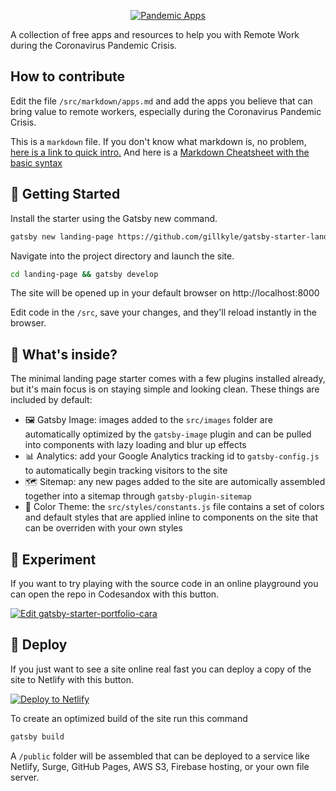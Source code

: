 <p align="center">
  <a href="http://bpaulino.com/pandemic-apps">
    <img alt="Pandemic Apps" 
    src="https://repository-images.githubusercontent.com/247661661/801d7b00-67a2-11ea-9300-59bf001d8dff" />
  </a>
</p>

A collection of free apps and resources to help you with Remote Work during the Coronavirus Pandemic Crisis.

## How to contribute

Edit the file `/src/markdown/apps.md` and add the apps you believe that can bring value to remote workers, especially during the Coronavirus Pandemic Crisis.

This is a `markdown` file. If you don't know what markdown is, no problem, [here is a link to quick intro.](https://en.wikipedia.org/wiki/Markdown) And here is a [Markdown Cheatsheet with the basic syntax](https://github.com/adam-p/markdown-here/wiki/Markdown-Cheatsheet)

## 🚀 Getting Started

Install the starter using the Gatsby new command.

```bash
gatsby new landing-page https://github.com/gillkyle/gatsby-starter-landing-page.git
```

Navigate into the project directory and launch the site.

```bash
cd landing-page && gatsby develop
```

The site will be opened up in your default browser on http://localhost:8000

Edit code in the `/src`, save your changes, and they'll reload instantly in the browser.

## 🧐 What's inside?

The minimal landing page starter comes with a few plugins installed already, but it's main focus is on staying simple and looking clean. These things are included by default:

- 🖼 Gatsby Image: images added to the `src/images` folder are automatically optimized by the `gatsby-image` plugin and can be pulled into components with lazy loading and blur up effects
- 📊 Analytics: add your Google Analytics tracking id to `gatsby-config.js` to automatically begin tracking visitors to the site
- 🗺 Sitemap: any new pages added to the site are automically assembled together into a sitemap through `gatsby-plugin-sitemap`
- 🎨 Color Theme: the `src/styles/constants.js` file contains a set of colors and default styles that are applied inline to components on the site that can be overriden with your own styles

## 🧪 Experiment

If you want to try playing with the source code in an online playground you can open the repo in Codesandox with this button.

[![Edit gatsby-starter-portfolio-cara](https://codesandbox.io/static/img/play-codesandbox.svg)](https://codesandbox.io/s/github/gillkyle/gatsby-starter-landing-page/tree/master/)

## 💫 Deploy

If you just want to see a site online real fast you can deploy a copy of the site to Netlify with this button.

[![Deploy to Netlify](https://www.netlify.com/img/deploy/button.svg)](https://app.netlify.com/start/deploy?repository=https://github.com/gillkyle/gatsby-starter-landing-page)

To create an optimized build of the site run this command

```bash
gatsby build
```

A `/public` folder will be assembled that can be deployed to a service like Netlify, Surge, GitHub Pages, AWS S3, Firebase hosting, or your own file server.
